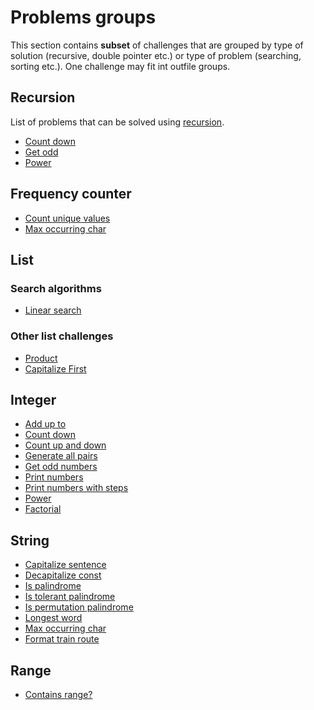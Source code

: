 # Problems groups

This section contains **subset** of challenges that are grouped by type of solution (recursive, double pointer etc.) or
type of problem (searching, sorting etc.). One challenge may fit int outfile groups.

## Recursion

List of problems that can be solved using [recursion](https://en.wikipedia.org/wiki/Recursion_(computer_science)).

- [Count down](../spec/integer/countdown/README.md)
- [Get odd](../spec/integer/filter_odd/README.md)
- [Power](../spec/integer/power/README.md)

## Frequency counter

- [Count unique values](../spec/list/count_unique_values/README.md)
- [Max occurring char](../spec/string/max_occurring_char/README.md)

## List

### Search algorithms

- [Linear search](../spec/list/search/linear_search/README.md)

### Other list challenges

- [Product](../spec/list/product/README.md)
- [Capitalize First](../spec/list/capitalize_first/README.md)

## Integer

- [Add up to](../spec/integer/add_upto/README.md)
- [Count down](../spec/integer/countdown/README.md)
- [Count up and down](../spec/integer/count_up_then_down/README.md)
- [Generate all pairs](../spec/integer/generate_all_pairs/README.md)
- [Get odd numbers](../spec/integer/filter_odd/README.md)
- [Print numbers](../spec/integer/print_numbers/basic/README.md)
- [Print numbers with steps](../spec/integer/print_numbers/steps/README.md)
- [Power](../spec/integer/power/README.md)
- [Factorial](../spec/integer/factorial)

## String

- [Capitalize sentence](../spec/string/capitalize_sentence/README.md)
- [Decapitalize const](../spec/string/decapitalize_const/README.md)
- [Is palindrome](../spec/string/is_palindrome/basic/README.md)
- [Is tolerant palindrome](../spec/string/is_palindrome/tolerant/README.md)
- [Is permutation palindrome](../spec/string/is_palindrome/permutation/README.md)
- [Longest word](../spec/string/longest_word/README.md)
- [Max occurring char](../spec/string/max_occurring_char/README.md)
- [Format train route](../spec/list/format_train_route/README.md)

## Range

- [Contains range?](../spec/range/contains_range/README.md)
